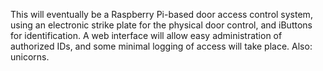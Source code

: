 This will eventually be a Raspberry Pi-based door access control system, using an electronic strike plate for the physical door control, and iButtons for identification. A web interface will allow easy administration of authorized IDs, and some minimal logging of access will take place. Also: unicorns. 
